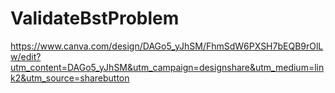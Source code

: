 # ValidateBstProblem
https://www.canva.com/design/DAGo5_yJhSM/FhmSdW6PXSH7bEQB9rOlLw/edit?utm_content=DAGo5_yJhSM&utm_campaign=designshare&utm_medium=link2&utm_source=sharebutton

